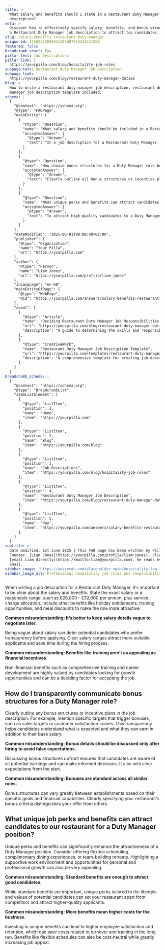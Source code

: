 ```yaml
---
title: >-
  What salary and benefits should I state in a Restaurant Duty Manager job
  description?
meta: >
  Discover how to effectively specify salary, benefits, and bonus structures in
  a Restaurant Duty Manager job description to attract top candidates.
slug: salary-benefits-restaurant-duty-manager
unique id: 1750237209802x225087924334231550
featured: false
breadcrumb short: Pay
pillar text: Job Descriptions
pillar link: |
  https://yourpilla.com/blog/hospitality-job-roles
subpage text: Restaurant Duty Manager Job Description
subpage link: |
  https://yourpilla.com/blog/restaurant-duty-manager-duties
blog: >
  How to write a restaurant duty manager job description: restaurant duty
  manager job description template included.
schema: |
  {
    "@context": "https://schema.org",
    "@type": "FAQPage",
    "mainEntity": [
      {
        "@type": "Question",
        "name": "What salary and benefits should be included in a Restaurant Duty Manager job description?",
        "acceptedAnswer": {
          "@type": "Answer",
          "text": "In a job description for a Restaurant Duty Manager, clearly state the salary, preferably as a range, e.g., £28,000 - £32,000 per annum, plus service charge allocation. Include benefits like holiday entitlements, training opportunities, and meal discounts to enhance the role's attractiveness. Transparency in financial and non-financial benefits attracts more suitable candidates and streamlines the hiring process."
        }
      },
      {
        "@type": "Question",
        "name": "How should bonus structures for a Duty Manager role be communicated?",
        "acceptedAnswer": {
          "@type": "Answer",
          "text": "Clearly outline all bonus structures or incentive plans in the job description, specifying conditions like sales targets or customer satisfaction scores that trigger bonuses. Transparency in discussing bonus structures from the start helps candidates understand potential earnings and sets clear expectations."
        }
      },
      {
        "@type": "Question",
        "name": "What unique perks and benefits can attract candidates to a Duty Manager position in a restaurant?",
        "acceptedAnswer": {
          "@type": "Answer",
          "text": "To attract high-quality candidates to a Duty Manager position, consider offering unique perks such as flexible scheduling, complimentary dining experiences, or team-building retreats. Emphasizing a supportive work environment and opportunities for personal and professional growth can make the position more appealing. Investing in unique benefits can also enhance employee satisfaction and retention, potentially saving costs in the long run."
        }
      }
    ],
    "dateModified": "2025-06-01T09:00:00+01:00",
    "publisher": {
      "@type": "Organization",
      "name": "Your Pilla",
      "url": "https://yourpilla.com"
    },
    "author": {
      "@type": "Person",
      "name": "Liam Jones",
      "url": "https://yourpilla.com/profile/liam-jones"
    },
    "inLanguage": "en-GB",
    "mainEntityOfPage": {
      "@type": "WebPage",
      "@id": "https://yourpilla.com/answers/salary-benefits-restaurant-duty-manager"
    },
    "about": [
      {
        "@type": "Article",
        "name": "Deciding Restaurant Duty Manager Job Responsibilities and Skills",
        "url": "https://yourpilla.com/blog/restaurant-duty-manager-duties",
        "description": "A guide to determining the skills and responsibilities required for a Restaurant Duty Manager role."
      },
      {
        "@type": "CreativeWork",
        "name": "Restaurant Duty Manager Job Description Template",
        "url": "https://yourpilla.com/templates/restaurant-duty-manager-job-description",
        "description": "A comprehensive template for creating job descriptions for a Restaurant Duty Manager position."
      }
    ]
  }
breadcrumb_schema: |
  {
    "@context": "https://schema.org",
    "@type": "BreadcrumbList",
    "itemListElement": [
      {
        "@type": "ListItem",
        "position": 1,
        "name": "Home",
        "item": "https://yourpilla.com"
      },
      {
        "@type": "ListItem",
        "position": 2,
        "name": "Blog",
        "item": "https://yourpilla.com/blog"
      },
      {
        "@type": "ListItem",
        "position": 3,
        "name": "Job Descriptions",
        "item": "https://yourpilla.com/blog/hospitality-job-roles"
      },
      {
        "@type": "ListItem",
        "position": 4,
        "name": "Restaurant Duty Manager Job Description",
        "item": "https://yourpilla.com/blog/restaurant-duty-manager-duties"
      },
      {
        "@type": "ListItem",
        "position": 5,
        "name": "Pay",
        "item": "https://yourpilla.com/answers/salary-benefits-restaurant-duty-manager"
      }
    ]
  }
subtitle: >-
  Date modified: 1st June 2025 | This FAQ page has been written by Pilla
  Founder, [Liam Jones](https://yourpilla.com/profile/liam-jones), click to
  [email Liam directly](https://mailto:liam@yourpilla.com), he reads every
  email.
sidebar_image: 'https://ucarecdn.com/placeholder-uuid/hospitality-faq-image.jpg'
sidebar_image_alt: Professional hospitality job roles and responsibilities
---
```

When writing a job description for a Restaurant Duty Manager, it's important to be clear about the salary and benefits. State the exact salary or a reasonable range, such as £28,000 - £32,000 per annum, plus service charge allocation. Include other benefits like holiday entitlements, training opportunities, and meal discounts to make the role more attractive.

**Common misunderstanding: It’s better to keep salary details vague to negotiate later.**

Being vague about salary can deter potential candidates who prefer transparency before applying. Clear salary ranges attract more suitable applicants and save time during the hiring process.

**Common misunderstanding: Benefits like training aren’t as appealing as financial incentives.**

Non-financial benefits such as comprehensive training and career development are highly valued by candidates looking for growth opportunities and can be a deciding factor for accepting the job.

## How do I transparently communicate bonus structures for a Duty Manager role?

Clearly outline any bonus structures or incentive plans in the job description. For example, mention specific targets that trigger bonuses, such as sales targets or customer satisfaction scores. This transparency helps candidates understand what is expected and what they can earn in addition to their base salary.

**Common misunderstanding: Bonus details should be discussed only after hiring to avoid false expectations.**

Discussing bonus structures upfront ensures that candidates are aware of all potential earnings and can make informed decisions. It also sets clear expectations from the start.

**Common misunderstanding: Bonuses are standard across all similar roles.**

Bonus structures can vary greatly between establishments based on their specific goals and financial capabilities. Clearly specifying your restaurant's bonus criteria distinguishes your offer from others.

## What unique job perks and benefits can attract candidates to our restaurant for a Duty Manager position?

Unique perks and benefits can significantly enhance the attractiveness of a Duty Manager position. Consider offering flexible scheduling, complimentary dining experiences, or team-building retreats. Highlighting a supportive work environment and opportunities for personal and professional growth can also be very appealing.

**Common misunderstanding: Standard benefits are enough to attract good candidates.**

While standard benefits are important, unique perks tailored to the lifestyle and values of potential candidates can set your restaurant apart from competitors and attract higher-quality applicants.

**Common misunderstanding: More benefits mean higher costs for the business.**

Investing in unique benefits can lead to higher employee satisfaction and retention, which can save costs related to turnover and training in the long run. Benefits like flexible schedules can also be cost-neutral while greatly increasing job appeal.
